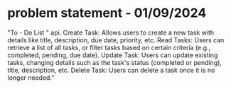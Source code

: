 # problem statement  - 01/09/2024
 
"To - Do List " api.
Create Task: Allows users to create a new task with details like title, description, due date, priority, etc.
Read Tasks: Users can retrieve a list of all tasks, or filter tasks based on certain criteria (e.g., completed, pending, due date).
Update Task: Users can update existing tasks, changing details such as the task's status (completed or pending), title, description, etc.
Delete Task: Users can delete a task once it is no longer needed."